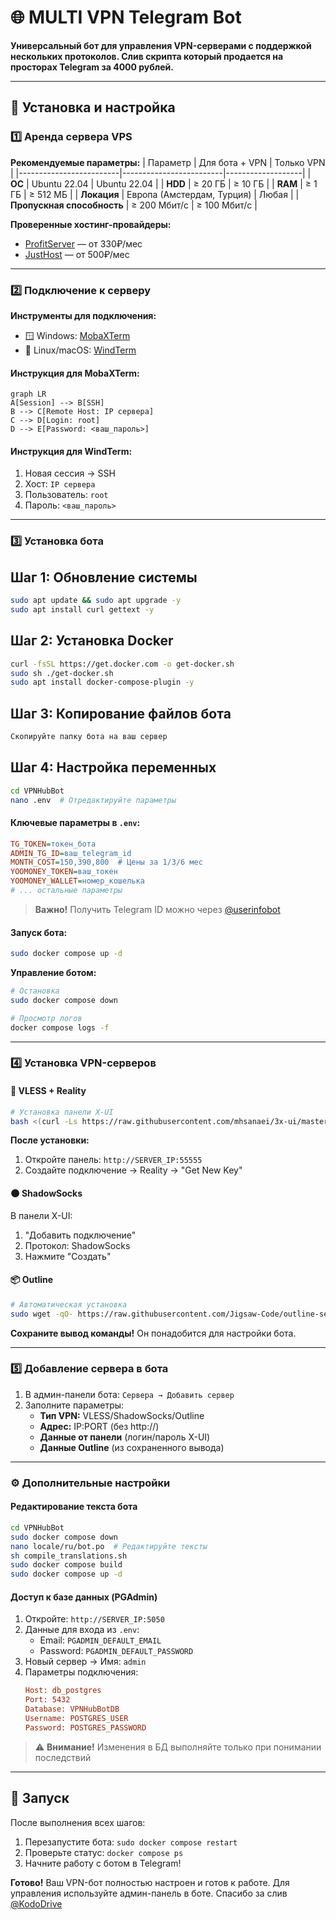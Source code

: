 # 🌐 MULTI VPN Telegram Bot
**Универсальный бот для управления VPN-серверами с поддержкой нескольких протоколов. Слив скрипта который продается на просторах Telegram за 4000 рублей.**

---

## 🔧 Установка и настройка
### 1️⃣ Аренда сервера VPS
**Рекомендуемые параметры:**
| Параметр                | Для бота + VPN          | Только VPN         |
|-------------------------|-------------------------|-------------------|
| **ОС**                  | Ubuntu 22.04            | Ubuntu 22.04      |
| **HDD**                 | ≥ 20 ГБ                 | ≥ 10 ГБ           |
| **RAM**                 | ≥ 1 ГБ                  | ≥ 512 МБ          |
| **Локация**             | Европа (Амстердам, Турция) | Любая             |
| **Пропускная способность** | ≥ 200 Мбит/с           | ≥ 100 Мбит/с      |

**Проверенные хостинг-провайдеры:**
- [ProfitServer](https://ps.profitserver.pro/) — от 330₽/мес
- [JustHost](https://justhost.ru/) — от 500₽/мес

---

### 2️⃣ Подключение к серверу
**Инструменты для подключения:**
- 🪟 Windows: [MobaXTerm](https://mobaxterm.mobatek.net/download.html)
- 🐧 Linux/macOS: [WindTerm](https://github.com/kingToolbox/WindTerm/releases)

#### Инструкция для MobaXTerm:
```mermaid
graph LR
A[Session] --> B[SSH]
B --> C[Remote Host: IP сервера]
C --> D[Login: root]
D --> E[Password: <ваш_пароль>]
```

#### Инструкция для WindTerm:
1. Новая сессия → SSH
2. Хост: `IP сервера`
3. Пользователь: `root`
4. Пароль: `<ваш_пароль>`

---

### 3️⃣ Установка бота

## Шаг 1: Обновление системы
```bash
sudo apt update && sudo apt upgrade -y
sudo apt install curl gettext -y
```
## Шаг 2: Установка Docker
```bash
curl -fsSL https://get.docker.com -o get-docker.sh
sudo sh ./get-docker.sh
sudo apt install docker-compose-plugin -y
```
## Шаг 3: Копирование файлов бота
```bash
Скопируйте папку бота на ваш сервер
```
## Шаг 4: Настройка переменных
```bash
cd VPNHubBot
nano .env  # Отредактируйте параметры
```

#### Ключевые параметры в `.env`:
```ini
TG_TOKEN=токен_бота
ADMIN_TG_ID=ваш_telegram_id
MONTH_COST=150,390,800  # Цены за 1/3/6 мес
YOOMONEY_TOKEN=ваш_токен
YOOMONEY_WALLET=номер_кошелька
# ... остальные параметры
```

> **Важно!** Получить Telegram ID можно через [@userinfobot](https://t.me/userinfobot)

#### Запуск бота:
```bash
sudo docker compose up -d
```

**Управление ботом:**
```bash
# Остановка
sudo docker compose down

# Просмотр логов
docker compose logs -f
```

---

### 4️⃣ Установка VPN-серверов
#### 🔐 VLESS + Reality
```bash
# Установка панели X-UI
bash <(curl -Ls https://raw.githubusercontent.com/mhsanaei/3x-ui/master/install.sh)
```
**После установки:**
1. Откройте панель: `http://SERVER_IP:55555`
2. Создайте подключение → Reality → "Get New Key"

#### 🌑 ShadowSocks
В панели X-UI:
1. "Добавить подключение"
2. Протокол: ShadowSocks
3. Нажмите "Создать"

#### 📦 Outline
```bash
# Автоматическая установка
sudo wget -qO- https://raw.githubusercontent.com/Jigsaw-Code/outline-server/master/install_server.sh | bash
```
**Сохраните вывод команды!** Он понадобится для настройки бота.

---

### 5️⃣ Добавление сервера в бота
1. В админ-панели бота: `Сервера → Добавить сервер`
2. Заполните параметры:
   - **Тип VPN:** VLESS/ShadowSocks/Outline
   - **Адрес:** IP:PORT (без http://)
   - **Данные от панели** (логин/пароль X-UI)
   - **Данные Outline** (из сохраненного вывода)

---

### ⚙️ Дополнительные настройки
#### Редактирование текста бота
```bash
cd VPNHubBot
sudo docker compose down
nano locale/ru/bot.po  # Редактируйте тексты
sh compile_translations.sh
sudo docker compose build
sudo docker compose up -d
```

#### Доступ к базе данных (PGAdmin)
1. Откройте: `http://SERVER_IP:5050`
2. Данные для входа из `.env`:
   - Email: `PGADMIN_DEFAULT_EMAIL`
   - Password: `PGADMIN_DEFAULT_PASSWORD`
3. Новый сервер → Имя: `admin`
4. Параметры подключения:
   ```ini
   Host: db_postgres
   Port: 5432
   Database: VPNHubBotDB
   Username: POSTGRES_USER
   Password: POSTGRES_PASSWORD
   ```

> ⚠️ **Внимание!** Изменения в БД выполняйте только при понимании последствий

---

## 🚀 Запуск
После выполнения всех шагов:
1. Перезапустите бота: `sudo docker compose restart`
2. Проверьте статус: `docker compose ps`
3. Начните работу с ботом в Telegram!

**Готово!** Ваш VPN-бот полностью настроен и готов к работе. Для управления используйте админ-панель в боте.
Спасибо за слив [@KodoDrive](https://t.me/KodoDrive_bio)
```
